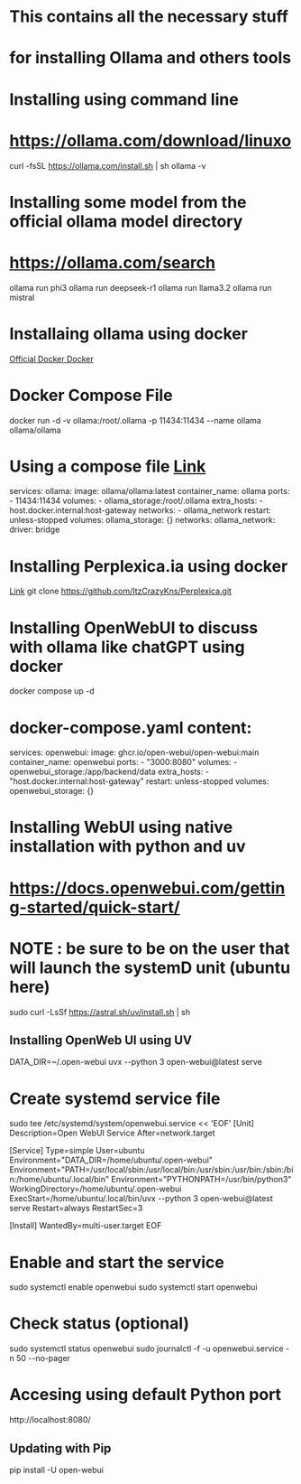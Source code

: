 # This contains all the necessary stuff
# for installing Ollama and others tools

# Installing using command line
# https://ollama.com/download/linuxo
curl -fsSL https://ollama.com/install.sh | sh
ollama -v

# Installing some model from the official ollama model directory
# https://ollama.com/search
ollama run phi3
ollama run deepseek-r1
ollama run llama3.2
ollama run mistral

# Installaing ollama using docker
[Official Docker Docker](https://github.com/ollama/ollama/blob/main/docs/docker.md)

# Docker Compose File
docker run -d -v ollama:/root/.ollama -p 11434:11434 --name ollama ollama/ollama
# Using a compose file [Link](https://hub.docker.com/r/ollama/ollama)

services:
  ollama:
    image: ollama/ollama:latest
    container_name: ollama
    ports:
      - 11434:11434
    volumes:
      - ollama_storage:/root/.ollama
    extra_hosts:
      - host.docker.internal:host-gateway
    networks:
      - ollama_network
    restart: unless-stopped
volumes:
  ollama_storage: {}
networks:
  ollama_network:
    driver: bridge


# Installing Perplexica.ia using docker
[Link](https://github.com/ItzCrazyKns/Perplexica?tab=readme-ov-file#getting-started-with-docker-recommended)
git clone https://github.com/ItzCrazyKns/Perplexica.git


# Installing OpenWebUI to discuss with ollama like chatGPT using docker
docker compose up -d
# docker-compose.yaml content:
services:
  openwebui:
    image: ghcr.io/open-webui/open-webui:main
    container_name: openwebui
    ports:
      - "3000:8080"
    volumes:
      - openwebui_storage:/app/backend/data
    extra_hosts:
      - "host.docker.internal:host-gateway"
    restart: unless-stopped
volumes:
  openwebui_storage: {}

# Installing WebUI using native installation with python and uv
# https://docs.openwebui.com/getting-started/quick-start/
# NOTE : be sure to be on the user that will launch the systemD unit (ubuntu here)
sudo curl -LsSf https://astral.sh/uv/install.sh | sh

## Installing OpenWeb UI using UV
DATA_DIR=~/.open-webui uvx --python 3 open-webui@latest serve


# Create systemd service file
sudo tee /etc/systemd/system/openwebui.service << 'EOF'
[Unit]
Description=Open WebUI Service
After=network.target

[Service]
Type=simple
User=ubuntu
Environment="DATA_DIR=/home/ubuntu/.open-webui"
Environment="PATH=/usr/local/sbin:/usr/local/bin:/usr/sbin:/usr/bin:/sbin:/bin:/home/ubuntu/.local/bin"
Environment="PYTHONPATH=/usr/bin/python3"
WorkingDirectory=/home/ubuntu/.open-webui
ExecStart=/home/ubuntu/.local/bin/uvx --python 3 open-webui@latest serve
Restart=always
RestartSec=3

[Install]
WantedBy=multi-user.target
EOF

# Enable and start the service
sudo systemctl enable openwebui
sudo systemctl start openwebui

# Check status (optional)
sudo systemctl status openwebui
sudo journalctl -f -u openwebui.service -n 50 --no-pager

# Accesing using default Python port
http://localhost:8080/ 

## Updating with Pip
pip install -U open-webui
